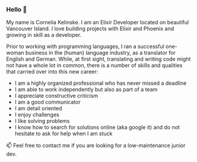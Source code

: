 ### Hello 👋

My name is Cornelia Kelinske. I am an Elixir Developer located on beautiful Vancouver Island. I love building projects with Elixir and Phoenix and growing in skill as a developer.

Prior to working with programming languages, I ran a successful one-woman business in the (human) language industry, as a translator for English and German. While, at first sight, translating and writing code might not have a whole lot in common, there is a number of skills and qualities that carried over into this new career:

- I am a highly organized professional who has never missed a deadline
- I am able to work independently but also as part of a team
- I appreciate constructive criticism
- I am a good communicator
- I am detail oriented
- I enjoy challenges
- I like solving problems 
- I know how to search for solutions online (aka google it) and do not hesitate to ask for help when I am stuck

:mailbox: Feel free to contact me if you are looking for a low-maintenance junior dev.


